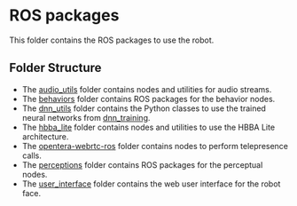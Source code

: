 # ROS packages
This folder contains the ROS packages to use the robot.

## Folder Structure
- The [audio_utils](https://github.com/introlab/audio_utils/tree/1acd1094d992aaca4e0c4f7b3fa22fac54a32729) folder contains nodes and utilities for audio streams.
- The [behaviors](behaviors) folder contains ROS packages for the behavior nodes.
- The [dnn_utils](dnn_utils) folder contains the Python classes to use the trained neural networks from [dnn_training](../tools/dnn_training).
- The [hbba_lite](hbba_lite) folder contains nodes and utilities to use the HBBA Lite architecture.
- The [opentera-webrtc-ros](https://github.com/introlab/opentera-webrtc-ros/tree/dfbd3197be7013012243166723b2e46c0d1f70e3) folder contains nodes to perform telepresence calls.
- The [perceptions](perceptions) folder contains ROS packages for the perceptual nodes.
- The [user_interface](user_interface) folder contains the web user interface for the robot face.
